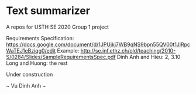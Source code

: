 # Text summarizer
A repos for USTH SE 2020 Group 1 project

Requirements Specification: https://docs.google.com/document/d/1JPUjkj7WB9qNS9bpn55QV00t1JlRpcWaTEJ1eBziqg0/edit
Example: http://se.inf.ethz.ch/old/teaching/2010-S/0284/Slides/SampleRequirementsSpec.pdf
Dinh Anh and Hieu: 2, 3.10
Long and Huong: the rest

Under construction

~ Vu Dinh Anh ~
